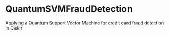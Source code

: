 # QuantumSVMFraudDetection
Applying a Quantum Support Vector Machine for credit card fraud detection in Qiskit
